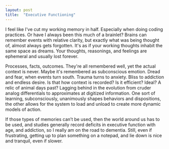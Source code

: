 ```yaml
---
layout: post
title:  "Executive Functioning"
---
```

I feel like I've cut my working memory in half. Especially when doing coding practices. Or have I always been this much of a brainlet? Brains can remember events with relative clarity, but exactly what was being thought of, almost always gets forgotten. It's as if your working thoughts inhabit the same space as dreams. Your thoughts, reasonings, and feelings are ephemeral and usually lost forever.

Processes, facts, outcomes. They're all remembered well, yet the actual context is never. Maybe it's remembered as subconscious emotion. Dread and fear, when events turn south. Trauma turns to anxiety. Bliss to addiction and endless desire. Is that how context is recorded? Is it efficient? Ideal? A relic of animal days past? Lagging behind in the evolution from cruder analog differentials to approximates at digitized information. One sort of learning, subconsciously, unanimously shapes behaviors and dispositions, the other allows for the system to load and unload to create more dynamic models of action.

If those types of memories can’t be used, then the world around us has to be used, and studies generally record deficits in executive function with age, and addiction, so I really am on the road to dementia. Still, even if frustrating, getting up to plan something on a notepad, and lie down is nice and tranquil, even if slower.
